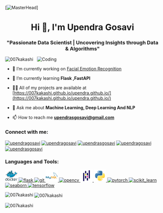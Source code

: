 [![MasterHead](https://1.bp.blogspot.com/-7A4WynwLsM...)]
<h1 align="center">Hi 👋, I'm Upendra Gosavi</h1>
<h3 align="center">"Passionate Data Scientist | Uncovering Insights through Data & Algorithms"</h3>

<img align="right" alt="Coding" width="400" src="https://cdn.dribbble.com/users/1162077/screenshots/3848914/programmer.gif">


<p align="left"> <img src="https://komarev.com/ghpvc/?username=007kakashi&label=Profile%20views&color=0e75b6&style=flat" alt="007kakashi" /> </p>

- 🔭 I’m currently working on [Facial Emotion Recognition](https://github.com/007kakashi/Facial_Emotion_Recognition_End2End.git)

- 🌱 I’m currently learning **Flask ,FastAPI**

- 👨‍💻 All of my projects are available at [https://007kakashi.github.io/upendra.github.io/](https://007kakashi.github.io/upendra.github.io/)

- 💬 Ask me about **Machine Learning, Deep Learning And NLP**

- 📫 How to reach me **upendrasgosavi@gmail.com**

<h3 align="left">Connect with me:</h3>
<p align="left">
<a href="https://linkedin.com/in/upendragosavi" target="blank"><img align="center" src="https://raw.githubusercontent.com/rahuldkjain/github-profile-readme-generator/master/src/images/icons/Social/linked-in-alt.svg" alt="upendragosavi" height="30" width="40" /></a>
<a href="https://kaggle.com/upendragosavi" target="blank"><img align="center" src="https://raw.githubusercontent.com/rahuldkjain/github-profile-readme-generator/master/src/images/icons/Social/kaggle.svg" alt="upendragosavi" height="30" width="40" /></a>
<a href="https://www.hackerrank.com/upendrasgosavi" target="blank"><img align="center" src="https://raw.githubusercontent.com/rahuldkjain/github-profile-readme-generator/master/src/images/icons/Social/hackerrank.svg" alt="upendrasgosavi" height="30" width="40" /></a>
<a href="https://www.leetcode.com/upendragosavi" target="blank"><img align="center" src="https://raw.githubusercontent.com/rahuldkjain/github-profile-readme-generator/master/src/images/icons/Social/leet-code.svg" alt="upendragosavi" height="30" width="40" /></a>
<a href="https://www.hackerearth.com/upendrasgosavi" target="blank"><img align="center" src="https://raw.githubusercontent.com/rahuldkjain/github-profile-readme-generator/master/src/images/icons/Social/hackerearth.svg" alt="upendrasgosavi" height="30" width="40" /></a>
</p>

<h3 align="left">Languages and Tools:</h3>
<p align="left"> <a href="https://www.docker.com/" target="_blank" rel="noreferrer"> <img src="https://raw.githubusercontent.com/devicons/devicon/master/icons/docker/docker-original-wordmark.svg" alt="docker" width="40" height="40"/> </a> <a href="https://flask.palletsprojects.com/" target="_blank" rel="noreferrer"> <img src="https://www.vectorlogo.zone/logos/pocoo_flask/pocoo_flask-icon.svg" alt="flask" width="40" height="40"/> </a> <a href="https://git-scm.com/" target="_blank" rel="noreferrer"> <img src="https://www.vectorlogo.zone/logos/git-scm/git-scm-icon.svg" alt="git" width="40" height="40"/> </a> <a href="https://www.mysql.com/" target="_blank" rel="noreferrer"> <img src="https://raw.githubusercontent.com/devicons/devicon/master/icons/mysql/mysql-original-wordmark.svg" alt="mysql" width="40" height="40"/> </a> <a href="https://opencv.org/" target="_blank" rel="noreferrer"> <img src="https://www.vectorlogo.zone/logos/opencv/opencv-icon.svg" alt="opencv" width="40" height="40"/> </a> <a href="https://pandas.pydata.org/" target="_blank" rel="noreferrer"> <img src="https://raw.githubusercontent.com/devicons/devicon/2ae2a900d2f041da66e950e4d48052658d850630/icons/pandas/pandas-original.svg" alt="pandas" width="40" height="40"/> </a> <a href="https://www.python.org" target="_blank" rel="noreferrer"> <img src="https://raw.githubusercontent.com/devicons/devicon/master/icons/python/python-original.svg" alt="python" width="40" height="40"/> </a> <a href="https://pytorch.org/" target="_blank" rel="noreferrer"> <img src="https://www.vectorlogo.zone/logos/pytorch/pytorch-icon.svg" alt="pytorch" width="40" height="40"/> </a> <a href="https://scikit-learn.org/" target="_blank" rel="noreferrer"> <img src="https://upload.wikimedia.org/wikipedia/commons/0/05/Scikit_learn_logo_small.svg" alt="scikit_learn" width="40" height="40"/> </a> <a href="https://seaborn.pydata.org/" target="_blank" rel="noreferrer"> <img src="https://seaborn.pydata.org/_images/logo-mark-lightbg.svg" alt="seaborn" width="40" height="40"/> </a> <a href="https://www.tensorflow.org" target="_blank" rel="noreferrer"> <img src="https://www.vectorlogo.zone/logos/tensorflow/tensorflow-icon.svg" alt="tensorflow" width="40" height="40"/> </a> </p>

<p><img align="left" src="https://github-readme-stats.vercel.app/api/top-langs?username=007kakashi&show_icons=true&locale=en&layout=compact" alt="007kakashi" /></p>

<p>&nbsp;<img align="center" src="https://github-readme-stats.vercel.app/api?username=007kakashi&show_icons=true&locale=en" alt="007kakashi" /></p>

<p><img align="center" src="https://github-readme-streak-stats.herokuapp.com/?user=007kakashi&" alt="007kakashi" /></p>


